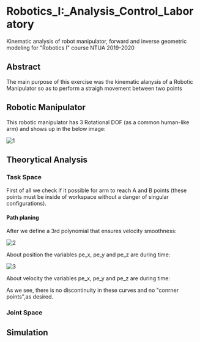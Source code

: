 # Robotics_I:_Analysis_Control_Laboratory
Kinematic analysis of robot manipulator, forward and inverse geometric modeling for "Robotics I" course NTUA 2019-2020


## Abstract

The main purpose of this exercise was the kinematic alanysis of a Robotic Manipulator  so as to perform a straigh movement between two points

## Robotic Manipulator

This robotic manipulator has 3 Rotational DOF (as a common human-like arm) and shows up in the below image:

![1](https://user-images.githubusercontent.com/50829499/111982512-bb6b2c00-8b11-11eb-9c74-63441d88ece5.png)

## Theorytical Analysis 

### Task Space

First of all we check if it possible for arm to reach A and B points (these points must be inside of workspace without a danger of singular configurations).

#### Path planing

After we define a 3rd polynomial that ensures velocity smoothness:

![2](https://user-images.githubusercontent.com/50829499/111986837-1ce1c980-8b17-11eb-844d-e9489521de9a.png)

About position the variables pe_x, pe_y and pe_z are during time:

![3](https://user-images.githubusercontent.com/50829499/111988139-c6758a80-8b18-11eb-827b-ac7cf588e979.png)

About velocity the variables pe_x, pe_y and pe_z are during time:

As we see, there is no discontinuity in these curves and no "conrner points",as desired.


### Joint Space

## Simulation 



